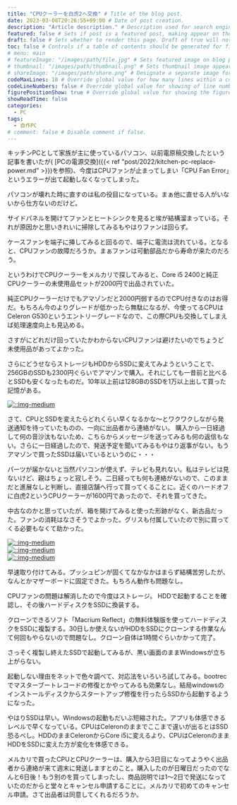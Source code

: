 ```yaml
---
title: "CPUクーラーを白虎2へ交換" # Title of the blog post.
date: 2023-03-08T20:26:55+09:00 # Date of post creation.
description: "Article description." # Description used for search engine.
featured: false # Sets if post is a featured post, making appear on the home page side bar.
draft: false # Sets whether to render this page. Draft of true will not be rendered.
toc: false # Controls if a table of contents should be generated for first-level links automatically.
# menu: main
# featureImage: "/images/path/file.jpg" # Sets featured image on blog post.
# thumbnail: "/images/path/thumbnail.png" # Sets thumbnail image appearing inside card on homepage.
# shareImage: "/images/path/share.png" # Designate a separate image for social media sharing.
codeMaxLines: 10 # Override global value for how many lines within a code block before auto-collapsing.
codeLineNumbers: false # Override global value for showing of line numbers within code block.
figurePositionShow: true # Override global value for showing the figure label.
showReadTime: false
categories:
  - PC
tags:
  - 自作PC
# comment: false # Disable comment if false.
---
```


キッチンPCとして家族が主に使っているパソコン、以前電原稿交換したという記事を書いたが(
[PCの電源交換]({{< ref "post/2022/kitchen-pc-replace-power.md" >}})を参照)、今度はCPUファンが止まってしまい「CPU Fan Error」というエラーが出て起動しなくなってしまった。

パソコンが壊れた時に直すのは私の役目になっている。まぁ他に直せる人がいないから仕方ないのだけど。

サイドパネルを開けてファンとヒートシンクを見ると埃が結構溜まっている。それが原因かと思いきれいに掃除してみるもやはりファンは回らず。

ケースファンを端子に挿してみると回るので、端子に電流は流れている。となると、CPUファンの故障だろうか。まぁファンは可動部品だから寿命が来たのだろう。

というわけでCPUクーラーをメルカリで探してみると、Core i5 2400と純正CPUクーラーの未使用品セットが2000円で出品されていた。

純正CPUクーラーだけでもアマゾンだと2000円弱するのでCPU付きなのはお得だ。もちろん今のよりグレードが低かったら無駄になるが、今使ってるCPUはCeleron G530というエントリーグレードなので、この際CPUも交換してしまえば処理速度向上も見込める。

さすがにどれだけ回っていたかわからないCPUファンは避けたいのでちょうど未使用品があってよかった。

さらにどうせならストレージもHDDからSSDに変えてみようということで、256GBのSSDも2300円ぐらいでアマゾンで購入。それにしても一昔前と比べるとSSDも安くなったものだ。10年以上前は128GBのSSDを1万以上出して買った記憶がある。

[![::img-medium](/images/post/byakko2-001.jpg)](/images/post/byakko2-001.jpg)  


さて、CPUとSSDを変えたらどれくらい早くなるかな～とワクワクしながら発送通知を待っていたものの、一向に出品者から連絡がない。
購入から一日経過して何の音沙汰もないため、こちらからメッセージを送ってみるも何の返信もない。さらに一日経過したので、発送予定を聞いてみるもやはり返事がない。もうアマゾンで買ったSSDは届いているというのに・・・

パーツが届かないと当然パソコンが使えず、テレビも見れない。私はテレビは見ないけど、親はちょっと寂しそう。二日経っても何も連絡がないので、このままだと進展なしと判断し、直接店舗へ行って買ってくることに。近くのハードオフに白虎2というCPUクーラーが1600円であったので、それを買ってきた。

中古なのかと思っていたが、箱を開けてみると使った形跡がなく、新古品だった。ファンの消耗はなさそうでよかった。グリスも付属していたので別に買ってくる必要もなくて助かった。

[![::img-medium](/images/post/byakko2-002.jpg)](/images/post/byakko2-002.jpg)  
[![::img-medium](/images/post/byakko2-003.jpg)](/images/post/byakko2-003.jpg)  
[![::img-medium](/images/post/byakko2-004.jpg)](/images/post/byakko2-004.jpg)  

早速取り付けてみる。プッシュピンが固くてなかなかはまらず結構苦労したが、なんとかマザーボードに固定できた。もちろん動作も問題なし。

CPUファンの問題は解消したので今度はストレージ。
HDDで起動することを確認し、その後ハードディスクをSSDに換装する。

クローンできるソフト「Macrium Reflect」の無料体験版を使ってハードディスクをSSDに複製する。30日しか使えないがHDDをSSDにクローンする作業なんて何回もやらないので問題なし。クローン自体は1時間ぐらいかかって完了。

さっそく複製し終えたSSDで起動してみるが、黒い画面のままWindowsが立ち上がらない。

起動しない理由をネットで色々調べて、対応法をいろいろ試してみる。bootrecでマスターブートレコードの修復とかやってみるも効果なし。結局windowsのインストールディスクからスタートアップ修復を行ったらSSDから起動するようになった。

やはりSSDは早い。Windowsの起動もだいぶ短縮された。アプリも体感できるレベルで早くなっている。CPUはCeleronのままでここまで違いが出るとはSSD恐るべし。HDDのままCeleronからCore i5に変えるより、CPUはCeleronのままHDDをSSDに変えた方が変化を体感できる。

メルカリで買ったCPUとCPUクーラーは、購入から3日目になってようやく出品者から連絡が来て週末に発送しますとのこと。購入したのが日曜日だったのでなんと6日後！もう別のを買ってしまったし、商品説明では1～2日で発送になっていたのだからと堂々とキャンセル申請することに。メルカリで初めてのキャンセル申請。さて出品者は同意してくれるだろうか。